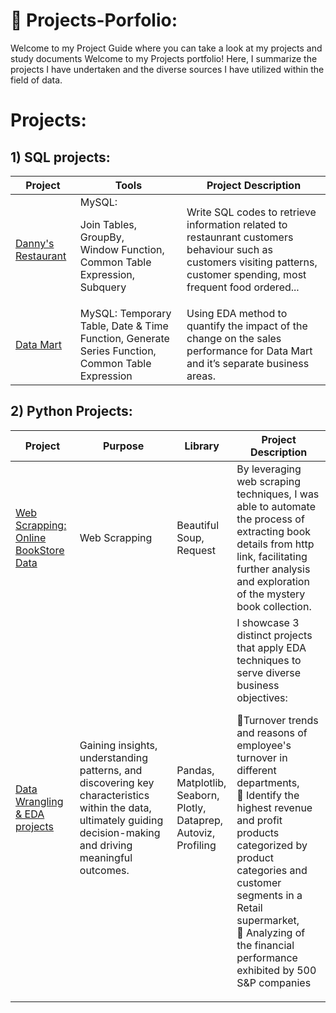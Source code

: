 # 🔔 Projects-Porfolio:
Welcome to my Project Guide where you can take a look at my projects and study documents
Welcome to my Projects portfolio!
Here, I summarize the projects I have undertaken and the diverse sources I have utilized within the field of data.

# Projects:
## 1) SQL projects:
| Project| Tools | Project Description | 
|---|---|---|
|[Danny's Restaurant](https://github.com/lethuyngocan/SQL-challenge/blob/master/Project%201:%20DANNY'S%20DINNER.md)|MySQL: <p>Join Tables,<br>GroupBy,<br>Window Function,<br>Common Table Expression,<br>Subquery</p>|Write SQL codes to retrieve information related to restaunrant customers behaviour such as customers visiting patterns, customer spending, most frequent food ordered...| 
|[Data Mart](https://github.com/lethuyngocan/SQL-challenge/blob/master/PROJECT%202:%20DATA%20MART.md)| MySQL: Temporary Table, Date & Time Function, Generate Series Function, Common Table Expression| Using EDA method to quantify the impact of the change on the sales performance for Data Mart and it’s separate business areas.|

## 2) Python Projects:
| Project| Purpose | Library| Project Description| 
|---|---|---|---|
|[Web Scrapping: Online BookStore Data](https://github.com/lethuyngocan/Web-Scrapping-Online-Book-Store/blob/master/web-scrapping-on-multiple-pages-booktoscrape-com.ipynb)|Web Scrapping|<p>Beautiful Soup,<br> Request</p>| By leveraging web scraping techniques, I was able to automate the process of extracting book details from http link, facilitating further analysis and exploration of the mystery book collection.|
|[Data Wrangling & EDA projects](https://github.com/lethuyngocan/EDA-Projects)|Gaining insights, understanding patterns, and discovering key characteristics within the data, ultimately guiding decision-making and driving meaningful outcomes.|<p>Pandas,<br> Matplotlib, <br>Seaborn, <br>Plotly,<br>Dataprep,<br>Autoviz,<br>Profiling</p>|I showcase 3 distinct projects that apply EDA techniques to serve diverse business objectives: <p>📙Turnover trends and reasons of employee's turnover in different departments, <br>📙 Identify the highest revenue and profit products categorized by product categories and customer segments in a Retail supermarket,<br>📙 Analyzing of the financial performance exhibited by 500 S&P companies</p>|
                                                                                                                    
                                                                                                                    
                                                                                                                    
                                                                                                                    
                                                                                                                   
